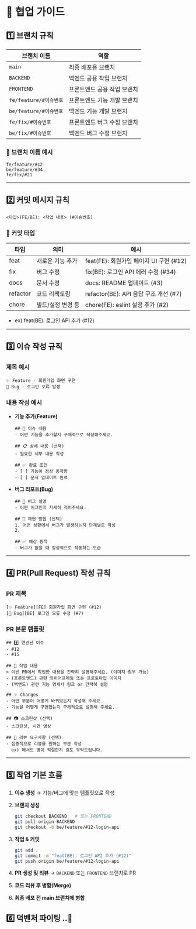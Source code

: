 # 📄 협업 가이드

## 1️⃣ 브랜치 규칙

| 브랜치 이름                  | 역할              |
| ----------------------- | --------------- |
| `main`                  | 최종 배포용 브랜치      |
| `BACKEND`               | 백엔드 공용 작업 브랜치   |
| `FRONTEND`              | 프론트엔드 공용 작업 브랜치 |
| `fe/feature/#이슈번호` | 프론트엔드 기능 개발 브랜치 |
| `be/feature/#이슈번호` | 백엔드 기능 개발 브랜치   |
| `fe/fix/#이슈번호`     | 프론트엔드 버그 수정 브랜치 |
| `be/fix/#이슈번호`     | 백엔드 버그 수정 브랜치   |

### 📌 브랜치 이름 예시

```
fe/feature/#12
be/feature/#34
fe/fix/#21
```

---

## 2️⃣ 커밋 메시지 규칙

```
<타입>(FE/BE): <작업 내용> (#이슈번호)
```

### 📌 커밋 타입

| 타입       | 의미         | 예시                              |
| -------- | ---------- | ------------------------------- |
| feat     | 새로운 기능 추가  | feat(FE): 회원가입 페이지 UI 구현 (#12)  |
| fix      | 버그 수정      | fix(BE): 로그인 API 에러 수정 (#34)    |
| docs     | 문서 수정      | docs: README 업데이트 (#3)          |
| refactor | 코드 리팩토링    | refactor(BE): API 응답 구조 개선 (#7) |
| chore    | 빌드/설정 변경 등 | chore(FE): eslint 설정 추가 (#2)    |

- ex) feat(BE): 로그인 API 추가 (#12)

---

## 3️⃣ 이슈 작성 규칙

### 제목 예시

```
✨ Feature - 회원가입 화면 구현
🐛 Bug - 로그인 오류 발생
```

### 내용 작성 예시

* **기능 추가(Feature)**

  ```
  ## 📌 이슈 내용
  - 어떤 기능을 추가할지 구체적으로 작성해주세요.

  ## 📋 상세 내용 (선택)
  - 필요한 세부 내용 작성

  ## ✅ 완료 조건
  - [ ] 기능이 정상 동작함
  - [ ] 문서 업데이트 완료
  ```

* **버그 리포트(Bug)**

  ```
  ## 🔎 버그 설명
  - 어떤 버그인지 자세히 적어주세요.

  ## 📌 재현 방법 (선택)
  1. 어떤 상황에서 버그가 발생하는지 단계별로 작성
  2.

  ## ✅ 예상 동작
  - 버그가 없을 때 정상적으로 작동하는 모습
  ```

---

## 4️⃣ PR(Pull Request) 작성 규칙

### PR 제목

```
[✨ Feature][FE] 회원가입 화면 구현 (#12)
[🐛 Bug][BE] 로그인 오류 수정 (#7)
```

### PR 본문 템플릿

```
## #️⃣ 연관된 이슈
- #12
- #15

## 📢 작업 내용 
> 이번 PR에서 작업한 내용을 간략히 설명해주세요. (이미지 첨부 가능)
- (프론트엔드) 관련 와이어프레임 또는 프로토타입 이미지
- (백엔드) 관련 기능 명세서 링크 or 간략히 설명 

## ✨ Changes
- 어떤 부분이 어떻게 바뀌었는지 작성해 주세요.
- 기능을 어떻게 구현했는지 구체적으로 설명해 주세요.

## 📷 스크린샷 (선택)
- 스크린샷, 시연 영상

## 💬 리뷰 요구사항 (선택)
- 집중적으로 리뷰를 원하는 부분 작성
  ex) 메서드 명이 적절한지 검토 부탁드립니다.
```

---

## 5️⃣ 작업 기본 흐름

1. **이슈 생성** → 기능/버그에 맞는 템플릿으로 작성
2. **브랜치 생성**

   ```bash
   git checkout BACKEND   # 또는 FRONTEND
   git pull origin BACKEND
   git checkout -b be/feature/#12-login-api
   ```
3. **작업 & 커밋**

   ```bash
   git add .
   git commit -m "feat(BE): 로그인 API 추가 (#12)"
   git push origin be/feature/#12-login-api
   ```
4. **PR 생성 및 리뷰** → `BACKEND` 또는 `FRONTEND` 브랜치로 PR
5. **코드 리뷰 후 병합(Merge)**
6. **최종 배포 전 main 브랜치에 병합**

## 6️⃣ 덕벤처 파이팅 ..🌠  


